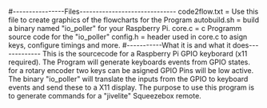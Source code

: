 #----------------Files------------------------------
code2flow.txt = Use this file to create graphics of the flowcharts for the Program
autobuild.sh = build a binary named "io_poller" for your Raspberry Pi.
core.c = c Programm source code for the "io_poller"
config.h = header used in core.c to asign keys, configure timings and more.
#-----------What it is and what it does-------------
This is the sourcecode for a Raspberry Pi GPIO keyborard (x11 required).
The Program will generate keyboards events from GPIO states.
for a rotary encoder two keys can be asigned GPIO Pins will be low active.
The binary "io_poller" will translate the inputs from the GPIO to keyboard events and send these to a X11 display.
The purpose to use this program is to generate commands for a "jivelite" Squeezebox remote.
